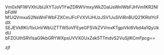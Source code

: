 Vm0xNFlWVXhUblJXYTJoV1YwZDRWVmxyWkZOalJsWnlWbFJHVm1KR2NIbFdW
M1JQVmxaS2NsWnFWbFZXCmJFcFVXVlJHUzJSV1JuSlViRnBUQ21KRldYcFdX
SEJEVkRKU1IxUnVWbUZTTW5oVFEyeGFSVkZVVmxKTgpiVkl6Vkd4a1QyUkdU
bFZOUlhSRVlsaG9kbGRYWXpsUVVXOUxZek5TTmdvS2VuSjIKCmFpcg==

zjf